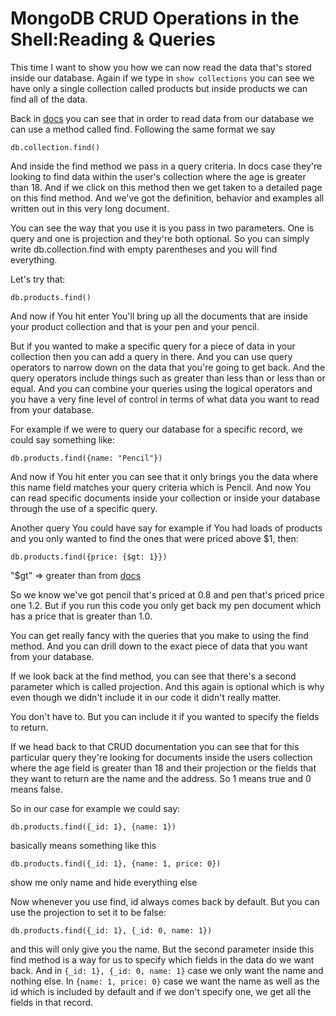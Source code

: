 # MongoDB CRUD Operations in the Shell:Reading & Queries

This time I want to show you how we can now read the data that's stored inside our database.
Again if we type in ```show collections``` you can see we have only a single collection called products but inside products we can find all of the data.

Back in [docs](https://www.mongodb.com/docs/manual/crud/) you can see that in order to read data from our database we can use a method called find. Following the same format we say 

```db.collection.find()```

And inside the find method we pass in a query criteria. In docs case they're looking to find data within the user's collection where the age is greater than 18. And if we click on this method then we get taken to a detailed page on this find method. And we've got the definition, behavior and examples all written out in this very long document.

You can see the way that you use it is you pass in two parameters. One is query and one is projection and they're both optional. So you can simply write db.collection.find with empty parentheses and you will find everything.

Let's try that:

```
db.products.find()
```

And now if You hit enter You'll bring up all the documents that are inside your product collection and that is your pen and your pencil.

But if you wanted to make a specific query for a piece of data in your collection then you can add a query in there. And you can use query operators to narrow down on the data that you're going to get back. And the query operators include things such as greater than less than or less than or equal. And you can combine your queries using the logical operators and you have a very fine level of control in terms of what data you want to read from your database.

For example if we were to query our database for a specific record, we could say something like:

```
db.products.find({name: "Pencil"})
```

And now if You hit enter you can see that it only brings you the data where this name field matches your query criteria which is Pencil. And now You can read specific documents inside your collection or inside your database through the use of a specific query.

Another query You could have say for example if You had loads of products and you only wanted to find the ones that were priced above $1, then:

```
db.products.find({price: {$gt: 1}})
```

"$gt" => greater than from [docs](https://www.mongodb.com/docs/manual/reference/operator/query-comparison/)

So we know we've got pencil that's priced at 0.8 and pen that's priced price one 1.2. But if you run this code you only get back my pen document which has a price that is greater than 1.0.

You can get really fancy with the queries that you make to using the find method. And you can drill down to the exact piece of data that you want from your database.

If we look back at the find method, you can see that there's a second parameter which is called projection. And this again is optional which is why even though we didn't include it in our code it didn't really matter.

You don't have to. But you can include it if you wanted to specify the fields to return.

If we head back to that CRUD documentation you can see that for this particular query they're looking for documents inside the users collection where the age field is greater than 18 and their projection or the fields that they want to return are the name and the address.
So 1 means true and 0 means false.

So in our case for example we could say:

```
db.products.find({_id: 1}, {name: 1})
```
basically means something like this

```
db.products.find({_id: 1}, {name: 1, price: 0})
```
show me only name and hide everything else

Now whenever you use find, id always comes back by default. But you can use the projection to set it to be false:

```
db.products.find({_id: 1}, {_id: 0, name: 1})
```

and this will only give you the name. But the second parameter inside this find method is a way for us to specify which fields in the data do we want back. And in ```{_id: 1}, {_id: 0, name: 1}``` case we only want the name and nothing else. In ```{name: 1, price: 0}``` case we want the name as well as the id which is included by default and if we don't specify one, we get all the fields in that record.